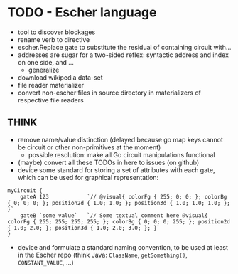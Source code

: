 # TODO - Escher language

* tool to discover blockages
* rename verb to directive
* escher.Replace gate to substitute the residual of containing circuit with…
* addresses are sugar for a two-sided reflex:
  syntactic address and index on one side, and ...
	* generalize
* download wikipedia data-set
* file reader materializer
* convert non-escher files in source directory in materializers of respective file readers

## THINK

* remove name/value distinction (delayed because go map keys cannot be circuit or other non-primitives at the moment)
	* possible resolution: make all Go circuit manipulations functional
* (maybe) convert all these TODOs in here to issues (on github)
* device some standard for storing a set of attributes with each gate,
  which can be used for graphical representation:
```escher
myCircuit {
	gateA 123            `// @visual{ colorFg { 255; 0; 0; }; colorBg { 0; 0; 0; }; position2d { 1.0; 1.0; }; position3d { 1.0; 1.0; 1.0; }; }`
	gateB `some value`   `// Some textual comment here @visual{ colorFg { 255; 255; 255; 255; }; colorBg { 0; 0; 0; 255; }; position2d { 1.0; 2.0; }; position3d { 1.0; 2.0; 3.0; }; }`
}
```
* device and formulate a standard naming convention,
  to be used at least in the Escher repo
  (think Java: `ClassName`, `getSomething()`, `CONSTANT_VALUE`, ...)

